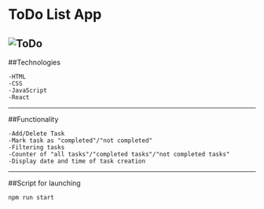 # ToDo List App
![ToDo](https://github.com/user-attachments/assets/87241a29-79b0-444e-822d-c13189e77be7)
-----------
##Technologies
```
-HTML
-CSS
-JavaScript
-React
```
-----------
##Functionality
```
-Add/Delete Task
-Mark task as "completed"/"not completed"
-Filtering tasks
-Counter of "all tasks"/"completed tasks"/"not completed tasks"
-Display date and time of task creation
```
-----------
##Script for launching
```
npm run start
```
